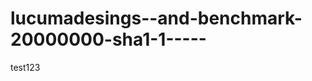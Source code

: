 lucumadesings--and-benchmark-20000000-sha1-1-----
=================================================

test123
